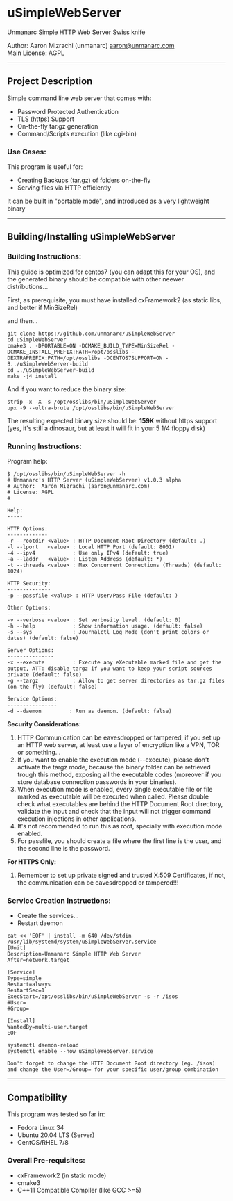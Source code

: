 # uSimpleWebServer 

Unmanarc Simple HTTP Web Server Swiss knife
  
Author: Aaron Mizrachi (unmanarc) <aaron@unmanarc.com>   
Main License: AGPL

***
## Project Description

Simple command line web server that comes with:

- Password Protected Authentication
- TLS (https) Support
- On-the-fly tar.gz generation
- Command/Scripts execution (like cgi-bin)

### Use Cases:

This program is useful for:

- Creating Backups (tar.gz) of folders on-the-fly
- Serving files via HTTP efficiently

It can be built in "portable mode", and introduced as a very lightweight binary  

***
## Building/Installing uSimpleWebServer

### Building Instructions:

This guide is optimized for centos7 (you can adapt this for your OS), and the generated binary should be compatible with other neewer distributions...

First, as prerequisite, you must have installed cxFramework2 (as static libs, and better if MinSizeRel)

and then...

```
git clone https://github.com/unmanarc/uSimpleWebServer
cd uSimpleWebServer
cmake3 . -DPORTABLE=ON -DCMAKE_BUILD_TYPE=MinSizeRel -DCMAKE_INSTALL_PREFIX:PATH=/opt/osslibs -DEXTRAPREFIX:PATH=/opt/osslibs -DCENTOS7SUPPORT=ON -B../uSimpleWebServer-build
cd ../uSimpleWebServer-build
make -j4 install
```

And if you want to reduce the binary size:

```
strip -x -X -s /opt/osslibs/bin/uSimpleWebServer
upx -9 --ultra-brute /opt/osslibs/bin/uSimpleWebServer
```

The resulting expected binary size should be: **159K** without https support (yes, it's still a dinosaur, but at least it will fit in your 5 1/4 floppy disk)


### Running Instructions:

Program help:

```
$ /opt/osslibs/bin/uSimpleWebServer -h
# Unmanarc's HTTP Server (uSimpleWebServer) v1.0.3 alpha
# Author:  Aarón Mizrachi (aaron@unmanarc.com)
# License: AGPL
# 

Help:
-----

HTTP Options:
-------------
-r --rootdir <value> : HTTP Document Root Directory (default: .)
-l --lport   <value> : Local HTTP Port (default: 8001)
-4 --ipv4            : Use only IPv4 (default: true)
-a --laddr   <value> : Listen Address (default: *)
-t --threads <value> : Max Concurrent Connections (Threads) (default: 1024)

HTTP Security:
--------------
-p --passfile <value> : HTTP User/Pass File (default: )

Other Options:
--------------
-v --verbose <value> : Set verbosity level. (default: 0)
-h --help            : Show information usage. (default: false)
-s --sys             : Journalctl Log Mode (don't print colors or dates) (default: false)

Server Options:
---------------
-x --execute         : Execute any eXecutable marked file and get the output, ATT: disable targz if you want to keep your script sources private (default: false)
-g --targz           : Allow to get server directories as tar.gz files (on-the-fly) (default: false)

Service Options:
----------------
-d --daemon         : Run as daemon. (default: false)
```

**Security Considerations:**

1. HTTP Communication can be eavesdropped or tampered, if you set up an HTTP web server, at least use a layer of encryption like a VPN, TOR or something...
2. If you want to enable the execution mode (--execute), please don't activate the targz mode, because the binary folder can be retrieved trough this method, exposing all the executable codes (moreover if you store database connection passwords in your binaries). 
3. When execution mode is enabled, every single executable file or file marked as executable will be executed when called. Please double check what executables are behind the HTTP Document Root directory, validate the input and check that the input will not trigger command execution injections in other applications.
4. It's not recommended to run this as root, specially with execution mode enabled.
5. For passfile, you should create a file where the first line is the user, and the second line is the password.

**For HTTPS Only:**  
1. Remember to set up private signed and trusted X.509 Certificates, if not, the communication can be eavesdropped or tampered!!!



### Service Creation Instructions:

- Create the services...
- Restart daemon
```
cat << 'EOF' | install -m 640 /dev/stdin /usr/lib/systemd/system/uSimpleWebServer.service
[Unit]
Description=Unmanarc Simple HTTP Web Server
After=network.target

[Service]
Type=simple
Restart=always
RestartSec=1
ExecStart=/opt/osslibs/bin/uSimpleWebServer -s -r /isos
#User=
#Group=

[Install]
WantedBy=multi-user.target
EOF

systemctl daemon-reload
systemctl enable --now uSimpleWebServer.service
```

`Don't forget to change the HTTP Document Root directory (eg. /isos) and change the User=/Group= for your specific user/group combination`


***
## Compatibility

This program was tested so far in:

* Fedora Linux 34
* Ubuntu 20.04 LTS (Server)
* CentOS/RHEL 7/8

### Overall Pre-requisites:

* cxFramework2 (in static mode)
* cmake3
* C++11 Compatible Compiler (like GCC >=5)